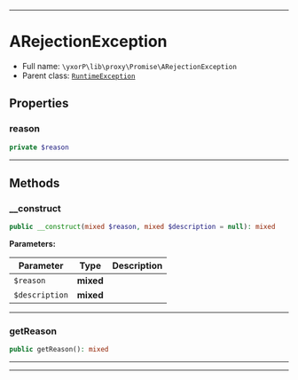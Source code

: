 ***

# ARejectionException





* Full name: `\yxorP\lib\proxy\Promise\ARejectionException`
* Parent class: [`RuntimeException`](../../../../RuntimeException.md)



## Properties


### reason



```php
private $reason
```






***

## Methods


### __construct



```php
public __construct(mixed $reason, mixed $description = null): mixed
```








**Parameters:**

| Parameter | Type | Description |
|-----------|------|-------------|
| `$reason` | **mixed** |  |
| `$description` | **mixed** |  |




***

### getReason



```php
public getReason(): mixed
```











***


***

